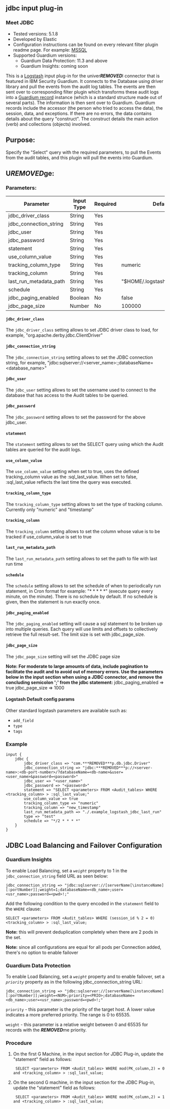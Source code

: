 ## jdbc input plug-in
### Meet JDBC
* Tested versions: 5.1.8
* Developed by Elastic
* Configuration instructions can be found on every relevant filter plugin readme page. For example: [MSSQL](https://github.com/IBM/univer***REMOVED***l-connectors/blob/main/filter-plugin/logstash-filter-mssql-guardium#configuring-the-mssql-filters-in-guardium)
* Supported Guardium versions:
	* Guardium Data Protection: 11.3 and above
    * Guardium Insights: coming soon

This is a [Logstash](https://github.com/elastic/logstash) input plug-in for the univer***REMOVED***l connector that is featured in IBM Security Guardium. It connects to the Database using driver library and pull the events from the audit log tables. The events are then sent over to corresponding filter plugin which transforms these audit logs into a [Guardium record](https://github.com/IBM/univer***REMOVED***l-connectors/blob/main/common/src/main/java/com/ibm/guardium/univer***REMOVED***lconnector/commons/structures/Record.java)  instance (which is a standard structure made out of several parts). The information is then sent over to Guardium. Guardium records include the accessor (the person who tried to access the data), the session, data, and exceptions. If there are no errors, the data contains details about the query "construct". The construct details the main action (verb) and collections (objects) involved.


## Purpose:

Specify the "Select" query with the required parameters, to pull the Events from the audit tables, and this plugin will pull the events into Guardium.


## U***REMOVED***ge:

### Parameters:

| Parameter | Input Type | Required | Default |
|-----------|------------|----------|---------|
| jdbc_driver_class  | String | Yes |   |
| jdbc_connection_string  | String | Yes |   |
| jdbc_user  | String | Yes |   |
| jdbc_password  | String | Yes |   |
| statement  | String | Yes |   |
| use_column_value  | String | Yes |   |
| tracking_column_type  | String | Yes | numeric  |
| tracking_column  | String | Yes |   |
| last_run_metadata_path  | String | Yes |  "$HOME/.logstash_jdbc_last_run" |
| schedule  | String | Yes |   |
| jdbc_paging_enabled  | Boolean | No |  false |
| jdbc_page_size  | Number | No | 100000  |


#### `jdbc_driver_class`
The `jdbc_driver_class` setting allows to set JDBC driver class to load, for example, "org.apache.derby.jdbc.ClientDriver"

#### `jdbc_connection_string`
The `jdbc_connection_string` setting allows to set the JDBC connection string, for example, "jdbc:sqlserver://<server_name>:<port>;databaseName=<database_name>"

#### `jdbc_user`
The `jdbc_user` setting allows to set the username used to connect to the database that has access to the Audit tables to be queried.

#### `jdbc_password`
The `jdbc_password` setting allows to set the password for the above jdbc_user.

#### `statement`
The `statement` setting allows to set the SELECT query using which the Audit tables are queried for the audit logs.

#### `use_column_value`
The `use_column_value` setting when set to true, uses the defined tracking_column value as the :sql_last_value. When set to false, :sql_last_value reflects the last time the query was executed.

#### `tracking_column_type`
The `tracking_column_type` setting allows to set the type of tracking column. Currently only "numeric" and "timestamp"

#### `tracking_column`
The `tracking_column` setting allows to set the column whose value is to be tracked if use_column_value is set to true

#### `last_run_metadata_path`
The `last_run_metadata_path` setting allows to set the path to file with last run time

#### `schedule`
The `schedule` setting allows to set the schedule of when to periodically run statement, in Cron format for example: "* * * * *" (execute query every minute, on the minute). There is no schedule by default. If no schedule is given, then the statement is run exactly once.

#### `jdbc_paging_enabled`
The `jdbc_paging_enabled` setting will cause a sql statement to be broken up into multiple queries. Each query will use limits and offsets to collectively retrieve the full result-set. The limit size is set with jdbc_page_size.

#### `jdbc_page_size`
The `jdbc_page_size` setting will set the JDBC page size

**Note: For moderate to large amounts of data, include pagination to facilitate the audit and to avoid out of memory errors.  Use the parameters below in the input section when using a JDBC connector, and remove the concluding semicolon ';' from the jdbc statement:**
			jdbc_paging_enabled => true
			jdbc_page_size => 1000

#### Logstash Default config params
Other standard logstash parameters are available such as:
* `add_field`
* `type`
* `tags`

### Example

	input {
		jdbc {
			jdbc_driver_class => "com.***REMOVED***p.db.jdbc.Driver"
			jdbc_connection_string => "jdbc:***REMOVED***p://<server-name>:<db-port-number>/?databaseName=<db-name>&user=<user_name>&password=<password>"
			jdbc_user => "<user_name>"
			jdbc_password => "<password>"
			statement => "SELECT <parameters> FROM <Audit_tables> WHERE <tracking_column> > :sql_last_value;"
			use_column_value => true
			tracking_column_type => "numeric"
			tracking_column => "new_timestamp"
			last_run_metadata_path => "./.example_logstash_jdbc_last_run"
			type => "test"
			schedule => "*/2 * * * *"
		}
	}

## JDBC Load Balancing and Failover Configuration

### Guardium Insights

To enable Load Balancing, set a _`weight`_ property to 1 in the `jdbc_connection_string` field URL as seen below:

```
jdbc_connection_string => "jdbc:sqlserver://[serverName[\instanceName][:portNumber]];weight=1;databaseName=<db_name>;user=<usr_name>;password=<pwd>!;"
```
	
Add the following condition to the query encoded in the `statement` field to the `WHERE` clause:


```
SELECT <parameters> FROM <Audit_tables> WHERE (session_id % 2 = 0) <tracking_column> > :sql_last_value;
```

**Note:** this will prevent deduplication completely when there are 2 pods in the set.

**Note:** since all configurations are equal for all pods per Connection added, there's no option to enable failover

### Guardium Data Protection

To enable Load Balancing, set a _`weight`_ property and to enable failover, set a _`priority`_ property as in the following jdbc_connection_string URL:

```
jdbc_connection_string => "jdbc:sqlserver://[serverName[\instanceName][:portNumber]];weight=<NUM>;priority=<PRIO>;databaseName=<db_name>;user=<usr_name>;password=<pwd>!;"
```

`priority` - this parameter is the priority of the target host. A lower value indicates a more preferred priority. The range is 0 to 65535.

`weight` - this parameter is a relative weight between 0 and 65535 for records with the ***REMOVED***me priority.

### Procedure

1. On the first G Machine, in the input section for JDBC Plug-in, update the "statement" field as follows:

		SELECT <parameters> FROM <Audit_tables> WHERE mod(PK_column,2) = 0 and <tracking_column> > :sql_last_value;

2. On the second G machine, in the input section for the JDBC Plug-in, update the  "statement" field as follows:

		SELECT <parameters> FROM <Audit_tables> WHERE mod(PK_column,2) = 1 and <tracking_column> > :sql_last_value;
